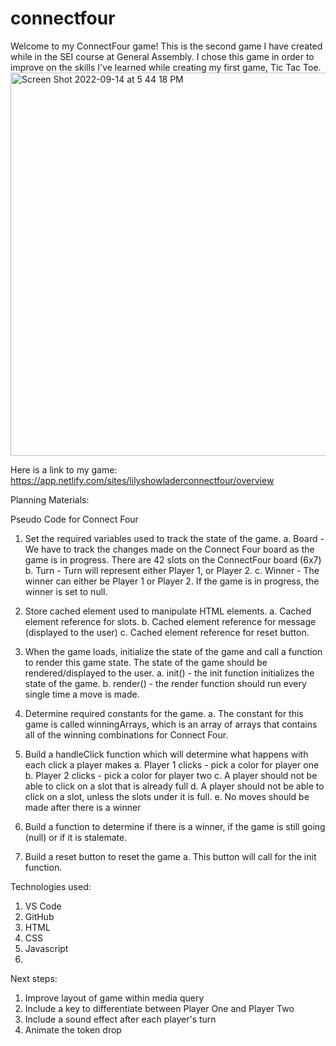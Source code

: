 # connectfour


Welcome to my ConnectFour game! This is the second game I have created while in the SEI course at General Assembly. I chose this game in order to improve on the skills I've learned while creating my first game, Tic Tac Toe.
<img width="613" alt="Screen Shot 2022-09-14 at 5 44 18 PM" src="https://user-images.githubusercontent.com/111258832/190268257-0850f85e-c9a0-48b2-b584-db9b604b3a48.png">



Here is a link to my game: https://app.netlify.com/sites/lilyshowladerconnectfour/overview

Planning Materials:

Pseudo Code for Connect Four

1) Set the required variables used to track the state of the game.
a. Board - We have to track the changes made on the Connect Four board as the game is in progress. There are 42 slots on the ConnectFour board (6x7) 
b. Turn - Turn will represent either Player 1, or Player 2.
c. Winner - The winner can either be Player 1 or Player 2. If the game is in progress, the winner is set to null.

2) Store cached element used to manipulate HTML elements.
a. Cached element reference for slots.
b. Cached element reference for message (displayed to the user)
c. Cached element reference for reset button.

3) When the game loads, initialize the state of the game and call a function to render this game state. The state of the game should be rendered/displayed to the user.
a. init() - the init function initializes the state of the game.
b. render() - the render function should run every single time a move is made.

4) Determine required constants for the game.
a. The constant for this game is called winningArrays, which is an array of arrays that contains all of the winning combinations for Connect Four.

5) Build a handleClick function which will determine what happens with each click a player makes
a. Player 1 clicks - pick a color for player one
b. Player 2 clicks - pick a color for player two 
c. A player should not be able to click on a slot that is already full
d. A player should not be able to click on a slot, unless the slots under it is full.
e. No moves should be made after there is a winner

6) Build a function to determine if there is a winner, if the game is still going (null) or if it is stalemate.

7) Build a reset button to reset the game
a. This button will call for the init function. 


Technologies used:
1) VS Code
2) GitHub
3) HTML
4) CSS
5) Javascript
6) 

Next steps:
1) Improve layout of game within media query
2) Include a key to differentiate between Player One and Player Two
3) Include a sound effect after each player's turn
4) Animate the token drop